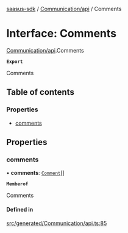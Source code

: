 [saasus-sdk](../README.md) / [Communication/api](../modules/Communication_api.md) / Comments

# Interface: Comments

[Communication/api](../modules/Communication_api.md).Comments

**`Export`**

Comments

## Table of contents

### Properties

- [comments](Communication_api.Comments.md#comments)

## Properties

### comments

• **comments**: [`Comment`](Communication_api.Comment.md)[]

**`Memberof`**

Comments

#### Defined in

[src/generated/Communication/api.ts:85](https://github.com/saasus-platform/saasus-sdk-javascript/blob/997c544/src/generated/Communication/api.ts#L85)
